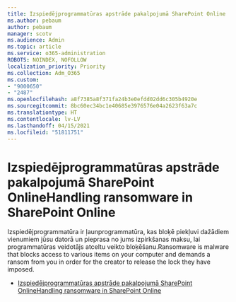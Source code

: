 ```yaml
---
title: Izspiedējprogrammatūras apstrāde pakalpojumā SharePoint Online
ms.author: pebaum
author: pebaum
manager: scotv
ms.audience: Admin
ms.topic: article
ms.service: o365-administration
ROBOTS: NOINDEX, NOFOLLOW
localization_priority: Priority
ms.collection: Adm_O365
ms.custom:
- "9000650"
- "2487"
ms.openlocfilehash: a8f7385a8f371fa24b3e0efdd02dd6c305b4920e
ms.sourcegitcommit: 8bc60ec34bc1e40685e3976576e04a2623f63a7c
ms.translationtype: HT
ms.contentlocale: lv-LV
ms.lasthandoff: 04/15/2021
ms.locfileid: "51811751"
---
```

# <a name="handling-ransomware-in-sharepoint-online"></a><span data-ttu-id="19e8b-102">Izspiedējprogrammatūras apstrāde pakalpojumā SharePoint Online</span><span class="sxs-lookup"><span data-stu-id="19e8b-102">Handling ransomware in SharePoint Online</span></span>

<span data-ttu-id="19e8b-103">Izspiedējprogrammatūra ir ļaunprogrammatūra, kas bloķē piekļuvi dažādiem vienumiem jūsu datorā un pieprasa no jums izpirkšanas maksu, lai programmatūras veidotājs atceltu veikto bloķēšanu.</span><span class="sxs-lookup"><span data-stu-id="19e8b-103">Ransomware is malware that blocks access to various items on your computer and demands a ransom from you in order for the creator to release the lock they have imposed.</span></span>
- [<span data-ttu-id="19e8b-104">Izspiedējprogrammatūras apstrāde pakalpojumā SharePoint Online</span><span class="sxs-lookup"><span data-stu-id="19e8b-104">Handling ransomware in SharePoint Online</span></span>](https://docs.microsoft.com/sharepoint/troubleshoot/security/handling-ransomware-in-sharepoint-online)
